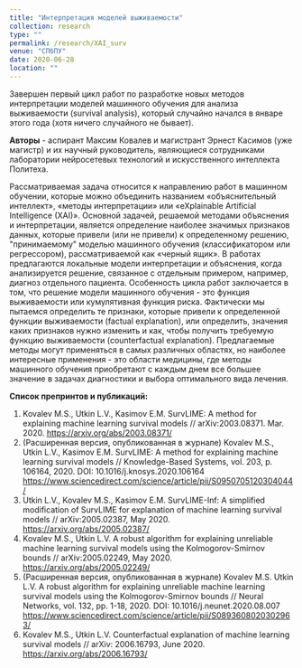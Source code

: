 ```yaml
---
title: "Интерпретация моделей выживаемости"
collection: research
type: ""
permalink: /research/XAI_surv
venue: "СПбПУ"
date: 2020-06-28
location: ""
---
```


Завершен первый цикл работ по разработке новых методов интерпретации моделей машинного обучения для анализа выживаемости (survival analysis), который случайно начался в январе этого года (хотя ничего случайного не бывает). 

**Авторы** - аспирант Максим Ковалев и магистрант Эрнест Касимов (уже магистр) и их научный руководитель, являющиеся сотрудниками лаборатории нейросетевых технологий и искусственного интеллекта Политеха.

Рассматриваемая задача относится к направлению работ в машинном обучении, которые можно объединить названием «объяснительный интеллект», «методы интерпретации» или «eXplainable Artificial Intelligence (XAI)». Основной задачей, решаемой методами объяснения и интерпретации, является определение наиболее значимых признаков данных, которые привели (или не привели) к определенному решению, "принимаемому" моделью машинного обучения (классификатором или регрессором), рассматриваемой как «черный ящик». В работах предлагаются локальные модели интерпретации и объяснения, когда анализируется решение, связанное с отдельным примером, например, диагноз отдельного пациента. Особенность цикла работ заключается в том, что решение модели машинного обучения - это функция выживаемости или кумулятивная функция риска. Фактически мы пытаемся определить те признаки, которые привели к определенной функции выживаемости (factual explanation), или определить, значения каких признаков нужно изменить и как, чтобы получить требуемую функцию выживаемости (counterfactual explanation). Предлагаемые методы могут применяться в самых различных областях, но наиболее интересные применения - это области медицины, где методы машинного обучения приобретают с каждым днем все большее значение в задачах диагностики и выбора оптимального вида лечения.

**Список препринтов и публикаций:**

1. Kovalev M.S., Utkin L.V., Kasimov E.M. SurvLIME: A method for explaining machine learning survival models // arXiv:2003.08371. Mar. 2020.  <https://arxiv.org/abs/2003.08371/>
2. (Расширенная версия, опубликованная в журнале) Kovalev M.S., Utkin L.V., Kasimov E.M. SurvLIME: A method for explaining machine learning survival models // Knowledge-Based Systems, vol. 203, p. 106164, 2020. DOI: 10.1016/j.knosys.2020.106164  <https://www.sciencedirect.com/science/article/pii/S0950705120304044/>
3. Utkin L.V., Kovalev M.S., Kasimov E.M. SurvLIME-Inf: A simplified modification of SurvLIME for explanation of machine learning survival models // arXiv:2005.02387, May 2020. <https://arxiv.org/abs/2005.02387/>
4. Kovalev M.S., Utkin L.V. A robust algorithm for explaining unreliable machine learning survival models using the Kolmogorov-Smirnov bounds // arXiv:2005.02249, May 2020. <https://arxiv.org/abs/2005.02249/>
5. (Расширенная версия, опубликованная в журнале) Kovalev M.S. Utkin L.V. A robust algorithm for explaining unreliable machine learning survival models using the Kolmogorov-Smirnov bounds // Neural Networks, vol. 132, pp. 1-18, 2020. DOI: 10.1016/j.neunet.2020.08.007 <https://www.sciencedirect.com/science/article/pii/S0893608020302963/>
6. Kovalev M.S., Utkin L.V. Counterfactual explanation of machine learning survival models // arXiv: 2006.16793, June 2020. <https://arxiv.org/abs/2006.16793/>
